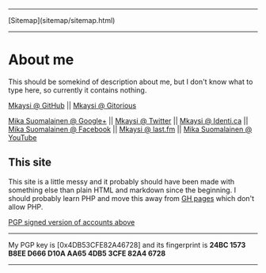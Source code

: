 <!DOCTYPE html>
<html>
<head>
<meta name="description" content="Index of my homesite." />
<meta name="keywords" content="keywords,will,be,added,here,later" />
<meta name="author" content="Mika Suomalainen" />
<meta charset="UTF-8" />
<link rel="canonical" href="http://mkaysi.github.com/index.html">
<title>Mkaysi's homepage</title>
<link rel="stylesheet" type="text/css" href="tyyli.css" />
</head>
<hr/>
[Sitemap](sitemap/sitemap.html)
<hr/>

# About me

This should be somekind of description about me, but I don't know what to type here, so currently it contains nothing.

<a href="https://github.com/Mkaysi" >Mkaysi @ GitHub</a> || <a href="https://gitorious.org/~mkaysi" >Mkaysi @ Gitorious</a>

<a href="https://plus.google.com/113787158024729598288/posts" >Mika Suomalainen @ Google+</a> || <a href="https://twitter.com/Mkaysi" >Mkaysi @ Twitter</a> || <a href="https://identi.ca/mkaysi" >Mkaysi @ Identi.ca</a> || <a href="https://www.facebook.com/mika.suomalainen" >Mika Suomalainen @ Facebook</a> || <a href="http://www.last.fm/user/Mkaysi" >Mkaysi @ last.fm</a> || <a href="https://www.youtube.com/user/Mkaysi1" >Mika Suomalainen @ YouTube</a>

## This site

This site is a little messy and it probably should have been made with something else than plain HTML and markdown since the beginning. I should probably learn PHP and move this away from [GH pages] which don't allow PHP.

[PGP signed version of accounts above](socialmedia.txt)

<hr/>
My PGP key is [0x4DB53CFE82A46728] and its fingerprint is <strong>24BC 1573 B8EE D666 D10A  AA65 4DB5 3CFE 82A4 6728</strong>
<hr/>

[GH pages]:http://pages.github.com/
[0x4DB53CFE82A46728]:PGP/0x82A46728.txt

</body>
</HTML>
